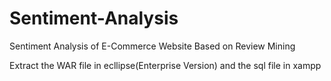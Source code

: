 # Sentiment-Analysis
Sentiment Analysis of E-Commerce Website Based on Review Mining

Extract the WAR file in ecllipse(Enterprise Version) and the sql file in xampp


